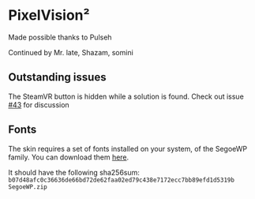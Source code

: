 PixelVision²
============

Made possible thanks to Pulseh

Continued by Mr. late, Shazam, somini

Outstanding issues
-----
The SteamVR button is hidden while a solution is found. Check out issue [#43](https://github.com/somini/Pixelvision2/issues/43) for discussion

Fonts
-----
The skin requires a set of fonts installed on your system, of the SegoeWP family.
You can download them [here][fonts].

It should have the following sha256sum:
`b07d48afc0c36636de66bd72de62faa02ed79c438e7172ecc7bb89efd1d5319b SegoeWP.zip`

[fonts]: http://www.mediafire.com/file/k4makp2pk726bmb/Fonts.zip
